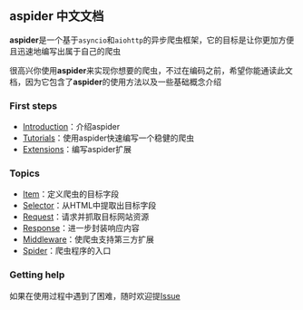 ## aspider 中文文档

**aspider**是一个基于`asyncio`和`aiohttp`的异步爬虫框架，它的目标是让你更加方便且迅速地编写出属于自己的爬虫

很高兴你使用**aspider**来实现你想要的爬虫，不过在编码之前，希望你能通读此文档，因为它包含了**aspider**的使用方法以及一些基础概念介绍

### First steps

- [Introduction](./first_steps/introduction.md)：介绍aspider
- [Tutorials](./first_steps/tutorials.md)：使用aspider快速编写一个稳健的爬虫
- [Extensions](./first_steps/extensions.md)：编写aspider扩展

### Topics

- [Item](./topics/item.md)：定义爬虫的目标字段
- [Selector](./topics/selector.md)：从HTML中提取出目标字段
- [Request](./topics/request.md)：请求并抓取目标网站资源
- [Response](./topics/response.md)：进一步封装响应内容
- [Middleware](./topics/middleware.md)：使爬虫支持第三方扩展
- [Spider](./topics/spider.md)：爬虫程序的入口

### Getting help

如果在使用过程中遇到了困难，随时欢迎提[Issue](https://github.com/howie6879/aspider/issues)